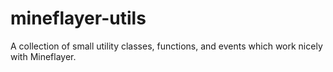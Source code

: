 # mineflayer-utils
A collection of small utility classes, functions, and events which work nicely with Mineflayer.
